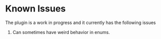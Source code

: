 # Known Issues #

The plugin is a work in progress and it currently has the following issues

  1. Can sometimes have weird behavior in enums.